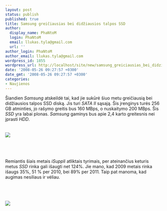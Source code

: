 ```yaml
---
layout: post
status: publish
published: true
title: Samsung greičiausias bei didžiausios talpos SSD
author:
  display_name: PhaNtoM
  login: PhaNtoM
  email: llukas.tyla@gmail.com
  url: ''
author_login: PhaNtoM
author_email: llukas.tyla@gmail.com
wordpress_id: 1855
wordpress_url: http://localhost/site/new/samsung_greiciausias_bei_didziausios_talpos_ssd/
date: '2008-05-26 09:27:57 +0300'
date_gmt: '2008-05-26 09:27:57 +0300'
categories:
- Naujienos
---
```

<p>Šiandien <i>Samsung</i> atskeildė tai, kad jie sukūrė šiuo metu greičiausią bei didžiausios talpos SSD diską. Jis turi <i>SATA II</i> sąsają. Šis įrenginys turės 256 GB atminties, jo rašymo greitis bus 160 MBps, o nuskaitymo 200 MBps. Šis <i>SSD</i> yra labai plonas. <i>Samsung</i> gaminys bus apie 2,4 karto greitesnis nei įprasti <i>HDD</i>.<br />
<br><br><img src="http://www.technews.lt/upl/Failai/ssd1.jpg"><br><br />
<br><br />
<br>Remiantis šiais metais <i>iSuppli</i> atliktais tyrimais, per ateinančius keturis metus <i>SSD</i> rinka gali išaugti net 124%.  Jie mano, kad 2009 metais rinka išaugs 35%, 51 % per 2010, bei 89% per 2011. Taip pat manoma, kad augimas nesiliaus ir vėliau.<br />
<br><br />
<br><br><img src="http://www.technews.lt/upl/Failai/ssd2.jpg"><br></p>
